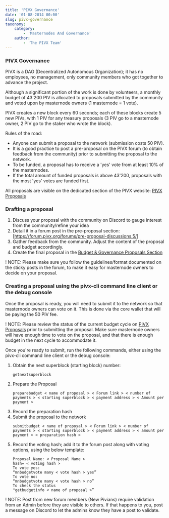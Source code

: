 ```yaml
---
title: 'PIVX Governance'
date: '01-08-2014 00:00'
slug: pivx-governance
taxonomy:
    category:
        - 'Masternodes And Governance'
    author:
        - 'The PIVX Team'
---
```


### PIVX Governance

PIVX is a DAO (Decentralized Autonomous Organization); it has no employees, no management, only community members who got together to advance the project.

Although a significant portion of the work is done by volunteers, a monthly budget of 43'200 PIV is allocated to proposals submitted by the community and voted upon by masternode owners (1 masternode = 1 vote).

PIVX creates a new block every 60 seconds; each of these blocks create 5 new PIVs, with 1 PIV for any treasury proposals (3 PIV go to a masternode owner, 2 PIV go to the staker who wrote the block).

Rules of the road:
* Anyone can submit a proposal to the network (submission costs 50 PIV).
* It is a good practice to post a pre-proposal on the PIVX forum (to obtain feedback from the community) prior to submitting the proposal to the network.
* To be funded, a proposal has to receive a 'yes' vote from at least 10% of the masternodes.
* If the total amount of funded proposals is above 43'200, proposals with the most 'yes' votes are funded first.

All proposals are visible on the dedicated section of the PIVX website: [PIVX Proposals](https://pivx.org/proposals)

### Drafting a proposal

1. Discuss your proposal with the community on Discord to gauge interest from the community/refine your idea
2. Detail it in a forum post in the pre-proposal section: [https://forum.pivx.org/forums/pre-proposal-discussions.5/]
3. Gather feedback from the community. Adjust the content of the proposal and budget accordingly.
4. Create the final proposal in the [Budget & Governance Proposals Section](https://forum.pivx.org/forums/budget-governance-proposals.4/)

! NOTE: Please make sure you follow the guidelines/format documented on the sticky posts in the forum, to make it easy for masternode owners to decide on your proposal.

### Creating a proposal using the pivx-cli command line client or the debug console

Once the proposal is ready, you will need to submit it to the network so that masternode owners can vote on it. This is done via the core wallet that will be paying the 50 PIV fee.

! NOTE: Please review the status of the current budget cycle on [PIVX Proposals](https://pivx.org/proposals) prior to submitting the proposal. Make sure masternode owners will have enough time to vote on the proposal, and that there is enough budget in the next cycle to accommodate it.

Once you're ready to submit, run the following commands, either using the pivx-cli command line client or the debug console:
1. Obtain the next superblock (starting block) number:
	```
	getnextsuperblock
	```
2. Prepare the Proposal
	```
	preparebudget < name of proposal > < Forum link > < number of payments > < starting superblock > < payment address > < Amount per payment >
	```
3. Record the preparation hash
4. Submit the proposal to the network
	```
	submitbudget < name of proposal > < Forum link > < number of payments > < starting superblock > < payment address > < amount per payment > < preparation hash >
	```
5. Record the voting hash; add it to the forum post along with voting options, using the below template:
	```
	Proposal Name: < Proposal Name >
	hash= < voting hash >
	To vote yes:
	“mnbudgetvote many < vote hash > yes”
	To vote no:
	“mnbudgetvote many < vote hash > no”
	To check the status
	"getbudgetinfo < name of proposal >”
	```
	
! NOTE: Post from new forum members (New Pivians) require validation from an Admin before they are visible to others. If that happens to you, post a message on Discord to let the admins know they have a post to validate.